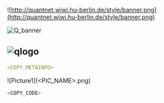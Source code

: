 
![http://quantnet.wiwi.hu-berlin.de/style/banner.png](http://quantnet.wiwi.hu-berlin.de/style/banner.png)

![Q_banner](https://github.com/QuantLet/Styleguide-and-Validation-procedure/blob/master/pictures/banner.png)

## ![qlogo](https://github.com/QuantLet/Styleguide-and-Validation-procedure/blob/master/pictures/qloqo.png) **<QNAME>**


```yaml
<COPY_METAINFO>
```


![Picture1](<PIC_NAME>.png)


```R
<COPY_CODE>
```
